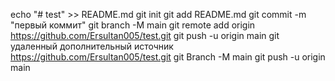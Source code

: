 echo "# test" >> README.md
git init
git add README.md
git commit -m "первый коммит"
git branch -M main
git remote add origin https://github.com/Ersultan005/test.git
git push -u origin main
git удаленный дополнительный источник https://github.com/Ersultan005/test.git
git Branch -M main
git push -u origin main

